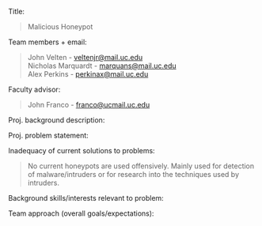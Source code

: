 Title: 
>Malicious Honeypot

Team members + email: 
>John Velten - veltenjr@mail.uc.edu  
>Nicholas Marquardt - marquans@mail.uc.edu   
>Alex Perkins - perkinax@mail.uc.edu   

Faculty advisor: 
>John Franco - franco@ucmail.uc.edu

Proj. background description:

Proj. problem statement:

Inadequacy of current solutions to problems: 
>No current honeypots are used offensively. Mainly used for detection of malware/intruders or for research into the techniques used by intruders.

Background skills/interests relevant to problem:

Team approach (overall goals/expectations):

